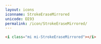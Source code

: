 ```yaml
---
layout: icons
iconname: StrokeEraseMirrored
unicode: EE93
permalink: /icon/StrokeEraseMirrored/
---
```


``` html
<i class="mi mi-StrokeEraseMirrored"></i>
```
